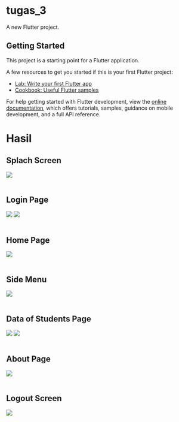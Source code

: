 # tugas_3

A new Flutter project.

## Getting Started

This project is a starting point for a Flutter application.

A few resources to get you started if this is your first Flutter project:

- [Lab: Write your first Flutter app](https://docs.flutter.dev/get-started/codelab)
- [Cookbook: Useful Flutter samples](https://docs.flutter.dev/cookbook)

For help getting started with Flutter development, view the
[online documentation](https://docs.flutter.dev/), which offers tutorials,
samples, guidance on mobile development, and a full API reference.

<h1>Hasil</h1>

<h2>Splach Screen<br></h2>
<img src="flutter_2.png"><br><br>
<h2>Login Page<br></h2>
<img src="flutter_1.png">
<img src="flutter_3.png"><br><br>
<h2>Home Page<br></h2>
<img src="flutter_4.png"><br><br>
<h2>Side Menu<br></h2>
<img src="flutter_5.png"><br><br>
<h2>Data of Students Page<br></h2>
<img src="flutter_6.png">
<img src="flutter_7.png"><br><br>
<h2>About Page<br></h2>
<img src="flutter_8.png"><br><br>
<h2>Logout Screen<br></h2>
<img src="flutter_9.png">